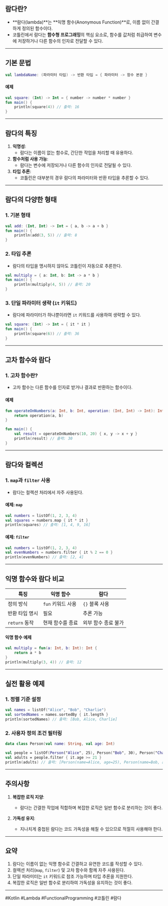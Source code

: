 ## **람다란?**
- **람다(lambda)**는 **익명 함수(Anonymous Function)**로, 이름 없이 간결하게 정의된 함수이다.
- 코틀린에서 람다는 **함수형 프로그래밍**의 핵심 요소로, 함수를 값처럼 취급하여 변수에 저장하거나 다른 함수의 인자로 전달할 수 있다.

---

## **기본 문법**
```kotlin
val lambdaName: (파라미터 타입) -> 반환 타입 = { 파라미터 -> 함수 본문 }
```

#### **예제**
```kotlin
val square: (Int) -> Int = { number -> number * number }
fun main() {
    println(square(4)) // 출력: 16
}
```

---

## **람다의 특징**
1. **익명성**:
    - 람다는 이름이 없는 함수로, 간단한 작업을 처리할 때 유용하다.
2. **함수처럼 사용 가능**:
    - 람다는 변수에 저장되거나 다른 함수의 인자로 전달될 수 있다.
3. **타입 추론**:
    - 코틀린은 대부분의 경우 람다의 파라미터와 반환 타입을 추론할 수 있다.

---

## **람다의 다양한 형태**

### **1. 기본 형태**
```kotlin
val add: (Int, Int) -> Int = { a, b -> a + b }
fun main() {
    println(add(3, 5)) // 출력: 8
}
```

### **2. 타입 추론**
- 람다의 타입을 명시하지 않아도 코틀린이 자동으로 추론한다.
```kotlin
val multiply = { a: Int, b: Int -> a * b }
fun main() {
    println(multiply(4, 5)) // 출력: 20
}
```

### **3. 단일 파라미터 생략 (`it` 키워드)**
- 람다에 파라미터가 하나뿐이라면 `it` 키워드를 사용하여 생략할 수 있다.
```kotlin
val square: (Int) -> Int = { it * it }
fun main() {
    println(square(6)) // 출력: 36
}
```

---

## **고차 함수와 람다**

### **1. 고차 함수란?**
- 고차 함수는 다른 함수를 인자로 받거나 결과로 반환하는 함수이다.

#### **예제**
```kotlin
fun operateOnNumbers(a: Int, b: Int, operation: (Int, Int) -> Int): Int {
    return operation(a, b)
}

fun main() {
    val result = operateOnNumbers(10, 20) { x, y -> x + y }
    println(result) // 출력: 30
}
```

---

## **람다와 컬렉션**

### **1. `map`과 `filter` 사용**
- 람다는 컬렉션 처리에서 자주 사용된다.

#### **예제: `map`**
```kotlin
val numbers = listOf(1, 2, 3, 4)
val squares = numbers.map { it * it }
println(squares) // 출력: [1, 4, 9, 16]
```

#### **예제: `filter`**
```kotlin
val numbers = listOf(1, 2, 3, 4)
val evenNumbers = numbers.filter { it % 2 == 0 }
println(evenNumbers) // 출력: [2, 4]
```

---

## **익명 함수와 람다 비교**

| 특징               | 익명 함수                              | 람다                                 |
|--------------------|----------------------------------------|--------------------------------------|
| 정의 방식          | `fun` 키워드 사용                     | `{}` 블록 사용                      |
| 반환 타입 명시      | 필요                                   | 추론 가능                           |
| `return` 동작      | 현재 함수를 종료                       | 외부 함수 종료 불가                 |

#### **익명 함수 예제**
```kotlin
val multiply = fun(a: Int, b: Int): Int {
    return a * b
}
println(multiply(3, 4)) // 출력: 12
```

---

## **실전 활용 예제**

### **1. 정렬 기준 설정**
```kotlin
val names = listOf("Alice", "Bob", "Charlie")
val sortedNames = names.sortedBy { it.length }
println(sortedNames) // 출력: [Bob, Alice, Charlie]
```

### **2. 사용자 정의 조건 필터링**
```kotlin
data class Person(val name: String, val age: Int)

val people = listOf(Person("Alice", 25), Person("Bob", 30), Person("Charlie", 20))
val adults = people.filter { it.age >= 21 }
println(adults) // 출력: [Person(name=Alice, age=25), Person(name=Bob, age=30)]
```

---

## **주의사항**

1. **복잡한 로직 지양**:
    - 람다는 간결한 작업에 적합하며 복잡한 로직은 일반 함수로 분리하는 것이 좋다.

2. **가독성 유지**:
    - 지나치게 중첩된 람다는 코드 가독성을 해칠 수 있으므로 적절히 사용해야 한다.

---

## **요약**

1. 람다는 이름이 없는 익명 함수로 간결하고 유연한 코드를 작성할 수 있다.
2. 컬렉션 처리(`map`, `filter`) 및 고차 함수와 함께 자주 사용된다.
3. 단일 파라미터는 `it` 키워드로 참조 가능하며 타입 추론을 지원한다.
4. 복잡한 로직은 일반 함수로 분리하여 가독성을 유지하는 것이 좋다.

---

#Kotlin #Lambda #FunctionalProgramming #코틀린 #람다

